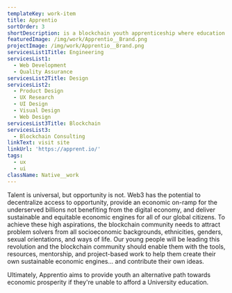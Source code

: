 ```yaml
---
templateKey: work-item
title: Apprentio
sortOrder: 3
shortDescription: is a blockchain youth apprenticeship where education and gaming collide.
featuredImage: /img/work/Apprentio__Brand.png
projectImage: /img/work/Apprentio__Brand.png
servicesList1Title: Engineering
servicesList1:
  - Web Development
  - Quality Assurance
servicesList2Title: Design
servicesList2:
  - Product Design
  - UX Research
  - UI Design
  - Visual Design
  - Web Design
servicesList3Title: Blockchain
servicesList3:
  - Blockchain Consulting
linkText: visit site
linkUrl: 'https://apprent.io/'
tags:
  - ux
  - ui
className: Native__work
---
```


Talent is universal, but opportunity is not. Web3 has the potential to decentralize access to opportunity, provide an economic on-ramp for the underserved billions not benefiting from the digital economy, and deliver sustainable and equitable economic engines for all of our global citizens. To achieve these high aspirations, the blockchain community needs to attract problem solvers from all socioeconomic backgrounds, ethnicities, genders, sexual orientations, and ways of life. Our young people will be leading this revolution and the blockchain community should enable them with the tools, resources, mentorship, and project-based work to help them create their own sustainable economic engines... and contribute their own ideas. 

Ultimately, Apprentio aims to provide youth an alternative path towards economic prosperity if they're unable to afford a University education.
